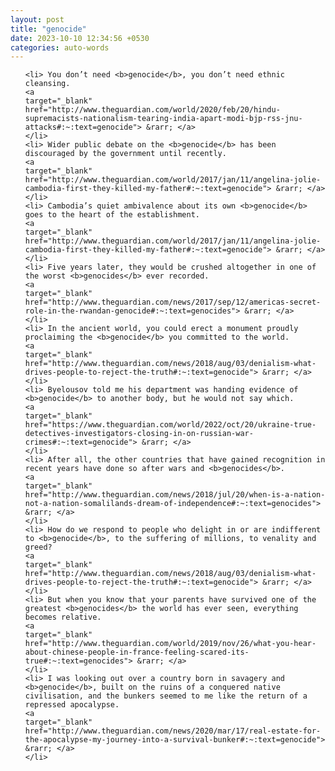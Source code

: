 ```yaml
---
layout: post
title: "genocide"
date: 2023-10-10 12:34:56 +0530
categories: auto-words
---
```

<ol>

    <li> You don’t need <b>genocide</b>, you don’t need ethnic cleansing.
    <a 
    target="_blank" 
    href="http://www.theguardian.com/world/2020/feb/20/hindu-supremacists-nationalism-tearing-india-apart-modi-bjp-rss-jnu-attacks#:~:text=genocide"> &rarr; </a>
    </li>
    <li> Wider public debate on the <b>genocide</b> has been discouraged by the government until recently.
    <a 
    target="_blank" 
    href="http://www.theguardian.com/world/2017/jan/11/angelina-jolie-cambodia-first-they-killed-my-father#:~:text=genocide"> &rarr; </a>
    </li>
    <li> Cambodia’s quiet ambivalence about its own <b>genocide</b> goes to the heart of the establishment.
    <a 
    target="_blank" 
    href="http://www.theguardian.com/world/2017/jan/11/angelina-jolie-cambodia-first-they-killed-my-father#:~:text=genocide"> &rarr; </a>
    </li>
    <li> Five years later, they would be crushed altogether in one of the worst <b>genocides</b> ever recorded.
    <a 
    target="_blank" 
    href="http://www.theguardian.com/news/2017/sep/12/americas-secret-role-in-the-rwandan-genocide#:~:text=genocides"> &rarr; </a>
    </li>
    <li> In the ancient world, you could erect a monument proudly proclaiming the <b>genocide</b> you committed to the world.
    <a 
    target="_blank" 
    href="http://www.theguardian.com/news/2018/aug/03/denialism-what-drives-people-to-reject-the-truth#:~:text=genocide"> &rarr; </a>
    </li>
    <li> Byelousov told me his department was handing evidence of <b>genocide</b> to another body, but he would not say which.
    <a 
    target="_blank" 
    href="https://www.theguardian.com/world/2022/oct/20/ukraine-true-detectives-investigators-closing-in-on-russian-war-crimes#:~:text=genocide"> &rarr; </a>
    </li>
    <li> After all, the other countries that have gained recognition in recent years have done so after wars and <b>genocides</b>.
    <a 
    target="_blank" 
    href="http://www.theguardian.com/news/2018/jul/20/when-is-a-nation-not-a-nation-somalilands-dream-of-independence#:~:text=genocides"> &rarr; </a>
    </li>
    <li> How do we respond to people who delight in or are indifferent to <b>genocide</b>, to the suffering of millions, to venality and greed?
    <a 
    target="_blank" 
    href="http://www.theguardian.com/news/2018/aug/03/denialism-what-drives-people-to-reject-the-truth#:~:text=genocide"> &rarr; </a>
    </li>
    <li> But when you know that your parents have survived one of the greatest <b>genocides</b> the world has ever seen, everything becomes relative.
    <a 
    target="_blank" 
    href="http://www.theguardian.com/world/2019/nov/26/what-you-hear-about-chinese-people-in-france-feeling-scared-its-true#:~:text=genocides"> &rarr; </a>
    </li>
    <li> I was looking out over a country born in savagery and <b>genocide</b>, built on the ruins of a conquered native civilisation, and the bunkers seemed to me like the return of a repressed apocalypse.
    <a 
    target="_blank" 
    href="http://www.theguardian.com/news/2020/mar/17/real-estate-for-the-apocalypse-my-journey-into-a-survival-bunker#:~:text=genocide"> &rarr; </a>
    </li>